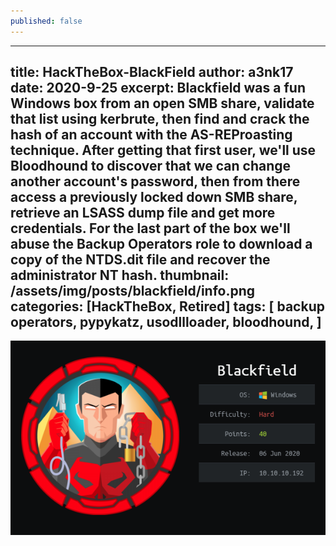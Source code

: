 ```yaml
---
published: false
---
```

---
title: HackTheBox-BlackField
author: a3nk17
date: 2020-9-25 
excerpt: Blackfield was a fun Windows box from an open SMB share, validate that list using kerbrute, then find and crack the hash of an account with the AS-REProasting technique. After getting that first user, we'll use Bloodhound to discover that we can change another account's password, then from there access a previously locked down SMB share, retrieve an LSASS dump file and get more credentials. For the last part of the box we'll abuse the Backup Operators role to download a copy of the NTDS.dit file and recover the administrator NT hash.
thumbnail: /assets/img/posts/blackfield/info.png
categories: [HackTheBox, Retired]
tags: [ backup operators, pypykatz, usodllloader, bloodhound, ]
---


![info](/assets/img/posts/blackfield/info.png)


